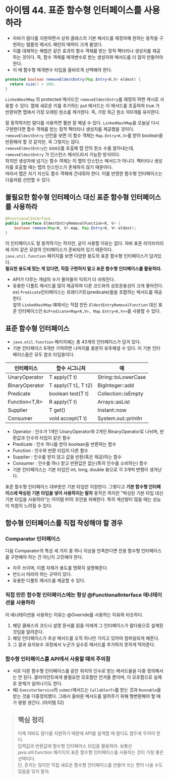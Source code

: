# 아이템 44. 표준 함수형 인터페이스를 사용하라

- 자바가 람다를 지원하면서 상위 클래스의 기본 메서드를 재정의해 원하는 동작을 구현하는 템플릿 메서드 패턴의 매력이 크게 줄었다.
- 이를 대체하는 해법은 같은 효과의 함수 객체를 받는 정적 팩터리나 생성자를 제공하는 것이다. 즉, 함수 객체를 매개변수로 받는 생성자와 메서드를 더 많이 만들어야 한다.
- 이 때 함수형 매개변수 타입을 올바르게 선택해야 한다.

```Java
protected boolean removeEldestEntry(Map.Entry<K,V> eldest) {
  return size() > 100;
}
```
`LinkedHashMap` 의 protected 메서드인 `removeEldestEntry`를 재정의 하면 캐시로 사용할 수 있다.
맵에 새로운 키를 추가하는 put 메서드는 이 메서드를 호출하여 true 가 반환되면 맵에서 가장 오래된 원소를 제거한다. 즉, 가장 최근 원소 100개를 유지한다.
  
잘 동작하지만 람다를 사용하면 훨씬 잘 해낼 수 있다. `LinkedHashMap`을 오늘날 다시 구현한다면 함수 객체를 받는 정적 팩터리나 생성자를 제공했을 것이다.    
`removeEldestEntry` 선언을 보면 이 함수 객체는 `Map.Entry<K,V>`를 받아 boolean을 반환해야 할 것 같지만, 꼭 그렇지는 않다.  
`removeEldestEntry`는 size()를 호출해 맵 안의 원소 수를 알아내는데, `removeEldestEntry` 가 인스턴스 메서드라서 가능한 방식이다.  
하지만 생성자에 넘기는 함수 객체는 이 맵의 인스턴스 메서드가 아니다. 팩터리나 생성자를 호출할 때는 맵의 인스턴스가 존재하지 않기 때문이다.  
따라서 맵은 자기 자신도 함수 객체에 건네줘야 한다. 
이를 반영한 함수형 인터페이스는 다음처럼 선언할 수 있다.  

## 불필요한 함수형 인터페이스 대신 표준 함수형 인터페이스를 사용하라
```Java
@FunctionalInterface
public interface EldestEntryRemovalFunction<K, V> {
    boolean remove(Map<K, V> map, Map.Entry<K, V> eldest);
}
```
이 인터페이스도 잘 동작하기는 하지만, 굳이 사용할 이유는 없다. 자바 표준 라이브러리에 이미 같은 모양의 인터페이스가 준비되어 있기 때문이다.  
`java.util.function` 패키지를 보면 다양한 용도의 표준 함수형 인터페이스가 담겨있다.  
**필요한 용도에 맞는 게 있다면, 직접 구현하지 말고 표준 함수형 인터페이스를 활용하라.** 
- API가 다루는 개념의 수가 줄어들어 익히기 더 쉬워진다.  
- 유용한 디폴트 메서드를 많이 제공하여 다른 코드와의 상호운용성이 크게 좋아진다.  
  ex) `Predicate`인터페이스는 프레디키트(predicate)들을 조합하는 메서드를 제공한다.   
  앞의 `LinkedHashMap` 예에서는 직접 만든 `EldestEntryRemovalFunction` 대신 표준 인터페이스인 `BiPredicate<Map<K,V>, Map.Entry<K,V>>`를 사용할 수 있다.  

## 표준 함수형 인터페이스
- `java.util.function` 패키지에는 총 43개의 인터페이스가 담겨 있다.
- 기본 인터페이스 6개만 기억하면 나머지를 충분히 유추해낼 수 있다. 이 기본 인터페이스들은 모두 참조 타입용이다.

|인터페이스|함수 시그니처|예|
|------|---|---|
|UnaryOperator<T>|T apply(T t)|String::toLowerCase|
|BinaryOperator<T>|T apply(T t1, T t2)|BigInteger::add|
|Predicate<T>|boolean test(T t)|Collection::isEmpty|
|Function<T,R>|R apply(T t)|Arrays::asList|
|Supplier<T>|T get()|Instant::now|
|Consumer<T>|void accept(T t)|System.out::println|

- Operator : 인수가 1개인 UnaryOperator와 2개인 BinaryOperator로 나뉘며, 반환값과 인수의 타입이 같은 함수
- Predicate : 인수 하나를 받아 boolean을 반환하는 함수
- Function : 인수와 반환 타입이 다른 함수
- Supplier : 인수를 받지 않고 값을 반환(혹은 제공)하는 함수
- Consumer : 인수를 하나 받고 반환값은 없는(특히 인수를 소비하는) 함수
- 기본 인터페이스는 기본 타입인 int, long, double 용으로 각 3개씩 변형이 생겨난다.

표준 함수형 인터페이스 대부분은 기본 타입만 지원한다. 그렇다고 **기본 함수형 인터페이스에 박싱된 기본 타입을 넣어 사용하지는 말자** 
동작은 하지만 "박싱된 기본 타입 대신 기본 타입을 사용하라"는 아이템 61의 조언을 위배한다. 특히 계산량이 많을 때는 성능이 처참히 느려질 수 있다.  
  
## 함수형 인터페이스를 직접 작성해야 할 경우
### Comparator<T> 인터페이스
다음 Comparator의 특성 세 가지 중 하나 이상을 만족한다면 전용 함수형 인터페이스를 구현해야 하는 건 아닌지 고민헤야 한다.
- 자주 쓰이며, 이름 자체가 용도를 명확히 설명해준다.
- 반드시 따라야 하는 규약이 있다.
- 유용한 디폴트 메서드를 제공할 수 있다.  
  
### 직접 만든 함수형 인터페이스에는 항상 @FunctionalInterface 애너테이션을 사용하라
이 애너테이션을 사용하는 이유는 @Override를 사용하는 이유와 비슷하다.
1. 해당 클래스의 코드나 설명 문서를 읽을 이에게 그 인터페이스가 람다용으로 설계된 것임을 알려준다.
2. 해당 인터페이스가 추상 메서드를 오직 하나만 가지고 있어야 컴파일되게 해준다. 
3. 그 결과 유지보수 과정에서 누군가 실수로 메서드를 추가하지 못하게 막아준다. 
  
### 함수형 인터페이스를 API에서 사용할 때의 주의점
- 서로 다른 함수형 인터페이스를 같은 위치의 인수로 받는 메서드들을 다중 정의해서는 안 된다.
클라이언트에게 불필요한 모호함만 안겨줄 뿐이며, 이 모호함으로 실제로 문제가 일어나기도 한다. 
- 예) `ExecutorService`의 `submit`메서드는 `Callable<T>`를 받는 것과 `Runnable`을 받는 것을 다중정의했다. 그래서 올바른 메서드를 알려주기 위해 형변환해야 할 때가 왕왕 생긴다. (아이템 52)
  
> ## 핵심 정리
> 이제 자바도 람다를 지원하기 때문에 API를 설계할 때 람다도 염두에 두어야 한다.  
> 입력값과 반환값에 함수형 인터페이스 타입을 활용하라. 보통은 java.util.function 패키지의 표준 함수형 인터페이스를 사용하는 것이 가장 좋은 선택이다.  
> 단, 흔치는 않지만 직접 새로운 함수형 인터페이스를 만들어 쓰는 편이 나을 수도 있음을 잊지 말자.
  

  
